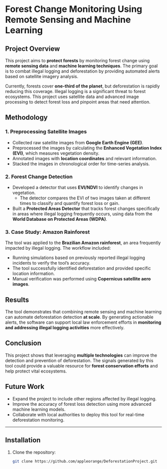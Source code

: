 # Forest Change Monitoring Using Remote Sensing and Machine Learning

## Project Overview
This project aims to **protect forests** by monitoring forest change using **remote sensing data** and **machine learning techniques**. The primary goal is to combat illegal logging and deforestation by providing automated alerts based on satellite imagery analysis.

Currently, forests cover **one-third of the planet**, but deforestation is rapidly reducing this coverage. Illegal logging is a significant threat to forest ecosystems. This project uses satellite data and advanced image processing to detect forest loss and pinpoint areas that need attention.

## Methodology

### 1. Preprocessing Satellite Images
- Collected raw satellite images from **Google Earth Engine (GEE)**.
- Preprocessed the images by calculating the **Enhanced Vegetation Index (EVI)**, which measures vegetation density.
- Annotated images with **location coordinates** and relevant information.
- Stacked the images in chronological order for time-series analysis.

### 2. Forest Change Detection
- Developed a detector that uses **EVI/NDVI** to identify changes in vegetation.
    - The detector compares the EVI of two images taken at different times to classify and quantify forest loss or gain.
- Built a **Protected Areas Detector** that tracks forest changes specifically in areas where illegal logging frequently occurs, using data from the **World Database on Protected Areas (WDPA)**.

### 3. Case Study: Amazon Rainforest
The tool was applied to the **Brazilian Amazon rainforest**, an area frequently impacted by illegal logging. The workflow included:
- Running simulations based on previously reported illegal logging incidents to verify the tool’s accuracy.
- The tool successfully identified deforestation and provided specific location information.
- Manual verification was performed using **Copernicus satellite aero images**.

## Results
The tool demonstrates that combining remote sensing and machine learning can automate deforestation detection **at scale**. By generating actionable alerts, the software can support local law enforcement efforts in **monitoring and addressing illegal logging activities** more effectively.

## Conclusion
This project shows that leveraging **multiple technologies** can improve the detection and prevention of deforestation. The signals generated by this tool could provide a valuable resource for **forest conservation efforts** and help protect vital ecosystems.

## Future Work
- Expand the project to include other regions affected by illegal logging.
- Improve the accuracy of forest loss detection using more advanced machine learning models.
- Collaborate with local authorities to deploy this tool for real-time deforestation monitoring.

---

## Installation

1. Clone the repository:
   ```bash
   git clone https://github.com/appleorange/DeforestationProject.git
